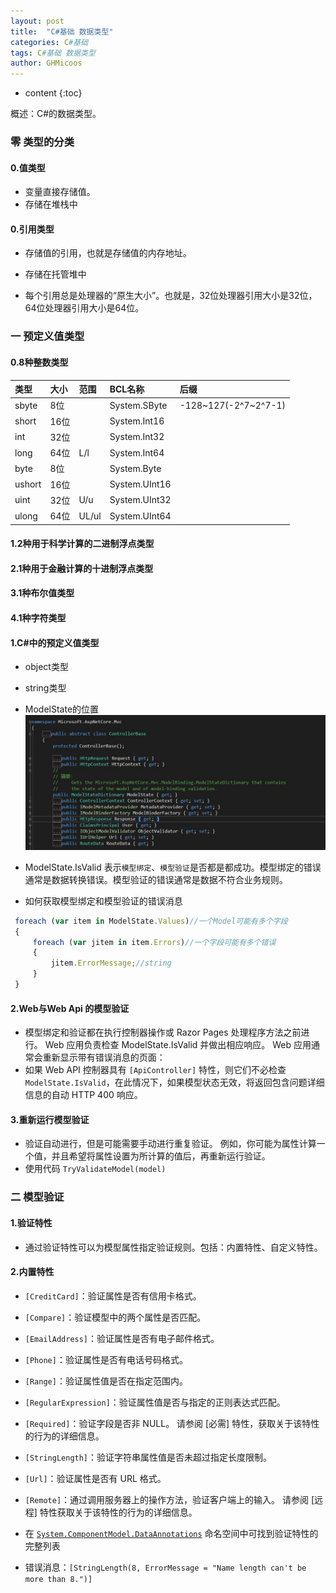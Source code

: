 ```yaml
---
layout: post
title:  "C#基础 数据类型"
categories: C#基础
tags: C#基础 数据类型
author: GHMicoos
---
```



* content
{:toc}

概述：C#的数据类型。



### 零 类型的分类

#### **0.值类型**
* 变量直接存储值。
* 存储在堆栈中
#### **0.引用类型**
* 存储值的引用，也就是存储值的内存地址。
* 存储在托管堆中

* 每个引用总是处理器的“原生大小”。也就是，32位处理器引用大小是32位，64位处理器引用大小是64位。


### 一 预定义值类型
#### **0.8种整数类型**


| 类型 | 大小 | 范围 | BCL名称 | 后缀 |
| :------| :------ | :------ | :------ | :------ |
| sbyte  | 8位  |       | System.SByte  | -128~127(-2^7~2^7-1) |
| short  | 16位 |       | System.Int16  |  |
| int    | 32位 |       | System.Int32  |  |
| long   | 64位 | L/l   | System.Int64  |  |
| byte   | 8位  |       | System.Byte   |   |
| ushort | 16位 |       | System.UInt16 |  |
| uint   | 32位 | U/u   | System.UInt32 |  |
| ulong  | 64位 | UL/ul | System.UInt64 |  |


#### **1.2种用于科学计算的二进制浮点类型**

#### **2.1种用于金融计算的十进制浮点类型**

#### **3.1种布尔值类型**

#### **4.1种字符类型**







#### **1.C#中的预定义值类型**
* object类型
* string类型



* ModelState的位置
![ModelState](https://raw.githubusercontent.com/GHMicoos/GHMicoos.github.io/master/images/blog/DotNetCore%E6%A8%A1%E5%9E%8B%E9%AA%8C%E8%AF%81/ModelState_Place.jpg "位置")
* ModelState.IsValid 表示`模型绑定`、`模型验证`是否都是都成功。模型绑定的错误通常是数据转换错误。模型验证的错误通常是数据不符合业务规则。
* 如何获取模型绑定和模型验证的错误消息
``` js
 foreach (var item in ModelState.Values)//一个Model可能有多个字段
 {
     foreach (var jitem in item.Errors)//一个字段可能有多个错误
     {
         jitem.ErrorMessage;//string
     }
 }
```

#### **2.Web与Web Api 的模型验证**
* 模型绑定和验证都在执行控制器操作或 Razor Pages 处理程序方法之前进行。 Web 应用负责检查 ModelState.IsValid 并做出相应响应。 Web 应用通常会重新显示带有错误消息的页面：
* 如果 Web API 控制器具有 `[ApiController]` 特性，则它们不必检查 `ModelState.IsValid`，在此情况下，如果模型状态无效，将返回包含问题详细信息的自动 HTTP 400 响应。

#### **3.重新运行模型验证**
* 验证自动进行，但是可能需要手动进行重复验证。 例如，你可能为属性计算一个值，并且希望将属性设置为所计算的值后，再重新运行验证。 
* 使用代码 `TryValidateModel(model)`


### 二 模型验证

#### **1.验证特性**
* 通过验证特性可以为模型属性指定验证规则。包括：内置特性、自定义特性。

#### **2.内置特性**
* `[CreditCard]`：验证属性是否有信用卡格式。
* `[Compare]`：验证模型中的两个属性是否匹配。
* `[EmailAddress]`：验证属性是否有电子邮件格式。
* `[Phone]`：验证属性是否有电话号码格式。
* `[Range]`：验证属性值是否在指定范围内。
* `[RegularExpression]`：验证属性值是否与指定的正则表达式匹配。
* `[Required]`：验证字段是否非 NULL。 请参阅 [必需] 特性，获取关于该特性的行为的详细信息。
* `[StringLength]`：验证字符串属性值是否未超过指定长度限制。
* `[Url]`：验证属性是否有 URL 格式。
* `[Remote]`：通过调用服务器上的操作方法，验证客户端上的输入。 请参阅 [远程] 特性获取关于该特性的行为的详细信息。

* 在 [`System.ComponentModel.DataAnnotations`](https://docs.microsoft.com/zh-cn/dotnet/api/system.componentmodel.dataannotations?view=netframework-4.8) 命名空间中可找到验证特性的完整列表

* 错误消息：`[StringLength(8, ErrorMessage = "Name length can't be more than 8.")]`
